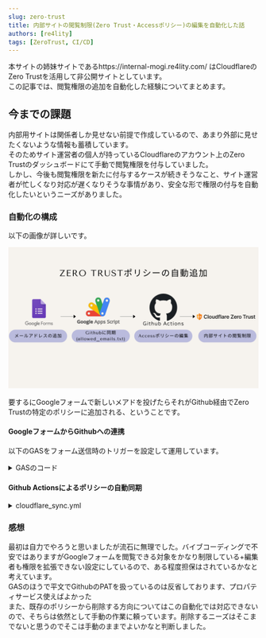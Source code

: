 ```yaml
---
slug: zero-trust
title: 内部サイトの閲覧制限(Zero Trust・Accessポリシー)の編集を自動化した話
authors: [re4lity]
tags: [ZeroTrust, CI/CD]
---
```

本サイトの姉妹サイトであるhttps://internal-mogi.re4lity.com/ はCloudflareのZero Trustを活用して非公開サイトとしています。<br />
この記事では、閲覧権限の追加を自動化した経験についてまとめます。
<!-- truncate -->

## 今までの課題

内部用サイトは関係者しか見せない前提で作成しているので、あまり外部に見せたくないような情報も蓄積しています。<br />
そのためサイト運営者の個人が持っているCloudflareのアカウント上のZero Trustのダッシュボードにて手動で閲覧権限を付与していました。<br />
しかし、今後も閲覧権限を新たに付与するケースが続きそうなこと、サイト運営者が忙しくなり対応が遅くなりそうな事情があり、安全な形で権限の付与を自動化したいというニーズがありました。

### 自動化の構成

以下の画像が詳しいです。

<img src="/img/zerotrust.png" width="750" alt="ZeroTrustのポリシー自動更新システムの構成図" />

要するにGoogleフォームで新しいメアドを投げたらそれがGithub経由でZero Trustの特定のポリシーに追加される、ということです。

#### GoogleフォームからGithubへの連携

以下のGASをフォーム送信時のトリガーを設定して運用しています。

<details>
  <summary>GASのコード</summary>

```js
const GITHUB_TOKEN = 'ghp_hogehoge';
const OWNER       = 'All-Japan-Model-United-Nations';        // リポジトリ所有者
const REPO        = 'internal-mail';            // リポジトリ名
const FILE_PATH   = 'allowed_emails.txt';   // 対象ファイルパス
const FORM_FIELD   = '追加するメールアドレス';     // フォームの質問タイトル

function onFormSubmit(e) {
  // --- ガード節：イベントオブジェクトの有無をチェック ---
  if (!e) {
    console.error('onFormSubmit: イベントオブジェクトが渡されていません');
    return;
  }

  // --- 1) フォーム回答からメールアドレス取得 ---
  let email = '';

  // スプレッドシート連携フォームの場合
  if (e.namedValues) {
    const keys = Object.keys(e.namedValues);
    console.log('namedValues keys:', keys);
    // 質問タイトルと完全一致するキーを使う
    if (e.namedValues[FORM_FIELD] && e.namedValues[FORM_FIELD][0]) {
      email = e.namedValues[FORM_FIELD][0].trim();
    }
  }
  // フォーム単体バインドの場合
  if (!email && e.response && e.response.getItemResponses) {
    const responses = e.response.getItemResponses();
    responses.forEach(item => {
      if (item.getItem().getTitle() === FORM_FIELD) {
        email = item.getResponse().trim();
      }
    });
  }
  if (!email) {
    console.error('onFormSubmit: メールアドレスが取得できませんでした');
    return;
  }
  console.log('取得したメールアドレス:', email);

  // --- 2) GitHub から既存ファイルを取得 ---
  const apiUrl = `https://api.github.com/repos/${OWNER}/${REPO}/contents/${FILE_PATH}`;
  const headers = {
    'Authorization': `token ${GITHUB_TOKEN}`,
    'Accept': 'application/vnd.github.v3+json'
  };
  let payload, sha, content;
  try {
    const resp = UrlFetchApp.fetch(apiUrl, { method: 'get', headers });
    payload = JSON.parse(resp.getContentText());
    sha = payload.sha;
    // Base64 → 文字列
    content = Utilities.newBlob(Utilities.base64Decode(payload.content)).getDataAsString();
  } catch (err) {
    console.error('GitHub ファイル取得エラー:', err);
    return;
  }

  // --- 3) 重複チェック ---
  const lines = content.split('\n').map(line => line.trim()).filter(line => line);
  if (lines.indexOf(email) !== -1) {
    console.log('メールアドレスは既に登録済みです:', email);
    return;
  }

  // --- 4) ファイル内容を更新 & Base64 エンコード ---
  lines.push(email);
  const updatedContent = lines.join('\n') + '\n';
  const updatedB64 = Utilities.base64Encode(updatedContent);

  // --- 5) PUT で更新＆コミット ---
  const body = {
    message: `Add allowed email: ${email}`,
    content: updatedB64,
    sha: sha
  };
  try {
    const putResp = UrlFetchApp.fetch(apiUrl, {
      method: 'put',
      headers: headers,
      payload: JSON.stringify(body)
    });
    console.log('GitHub 更新ステータス:', putResp.getResponseCode());
  } catch (err) {
    console.error('GitHub ファイル更新エラー:', err);
  }
}
```

</details>

#### Github Actionsによるポリシーの自動同期



<details>
  <summary>cloudflare_sync.yml</summary>

```yml
name: Update Cloudflare Zero Trust Policy

on:
  push:
    paths:
      - 'allowed_emails.txt'
    branches:
      - main
  workflow_dispatch:  # 手動実行も可能にする

jobs:
  update-policy:
    runs-on: ubuntu-latest
    steps:
      - name: Checkout code
        uses: actions/checkout@v3

      - name: Set up Python
        uses: actions/setup-python@v4
        with:
          python-version: '3.10'

      - name: Install dependencies
        run: |
          python -m pip install --upgrade pip
          pip install requests

      - name: Update Cloudflare Zero Trust Policy
        env:
          CF_API_TOKEN: ${{ secrets.CLOUDFLARE_API_TOKEN }}
          CF_ACCOUNT_ID: ${{ secrets.CLOUDFLARE_ACCOUNT_ID }}
          CF_POLICY_ID: ${{ secrets.CLOUDFLARE_POLICY_ID }}
        run: |
          cat > update_policy.py << 'EOF'
          import os
          import json
          import requests

          # 認証情報を環境変数から取得
          api_token = os.environ['CF_API_TOKEN']
          account_id = os.environ['CF_ACCOUNT_ID']
          policy_id = os.environ['CF_POLICY_ID']

          # メールアドレスのリストを読み込み
          with open('allowed_emails.txt', 'r') as f:
              emails = [line.strip() for line in f.readlines() if line.strip()]

          # 無効な行やコメントを除外
          emails = [email for email in emails if '@' in email and not email.startswith('#')]

          print(f'読み込んだメールアドレス数: {len(emails)}')

          # Cloudflare APIのエンドポイント
          url = f'https://api.cloudflare.com/client/v4/accounts/{account_id}/access/policies/{policy_id}'
          
          print(f"API URL: {url}")

          # 既存のポリシーを取得
          headers = {
              'Authorization': f'Bearer {api_token}',
              'Content-Type': 'application/json'
          }

          response = requests.get(url, headers=headers)
          if response.status_code != 200:
              print(f'ポリシーの取得に失敗しました: {response.status_code}')
              print(response.text)
              exit(1)

          policy = response.json()['result']
          
          print("取得したポリシー構造:")
          print(json.dumps(policy, indent=2))
          
          # ポリシーのルールを更新（メールアドレスリストを更新）
          # Cloudflare Zero Trustのポリシー構造に基づいて更新
          
          # 新しいincludeルールを構築
          new_include = []
          
          # メールアドレスルールを作成 - 元のポリシー構造を参考に
          email_rules = []
          for email in emails:
              email_rules.append({
                  "email": {
                      "email": email
                  }
              })
          
          # すべてのメールルールをincludeに追加
          new_include.extend(email_rules)
          
          # 元のincludeセクションから、email関連以外のルールを保持
          if isinstance(policy.get('include'), list):
              for rule in policy['include']:
                  if 'email' not in rule:
                      new_include.append(rule)
          
          # 新しいincludeルールをポリシーに設定
          policy['include'] = new_include

          # 更新したポリシーを適用
          print("更新後のポリシー構造:")
          print(json.dumps(policy, indent=2))
          
          update_response = requests.put(url, headers=headers, json=policy)
          if update_response.status_code not in [200, 201, 202]:
              print(f'ポリシーの更新に失敗しました: {update_response.status_code}')
              print(update_response.text)
              exit(1)

          print('ポリシーの更新が完了しました')
          print(f'更新されたメールアドレス数: {len(emails)}')
          EOF
          
          python update_policy.py

```

</details>


### 感想

最初は自力でやろうと思いましたが流石に無理でした。バイブコーディングで不安ではありますがGoogleフォームを閲覧できる対象をかなり制限している+編集者も権限を拡張できない設定にしているので、ある程度担保はされているかなと考えています。<br />
GASのほうで平文でGithubのPATを扱っているのは反省しております、プロパティサービス使えばよかった<br />
また、既存のポリシーから削除する方向についてはこの自動化では対応できないので、そちらは依然として手動の作業に頼っています。削除するニーズはそこまでないと思うのでそこは手動のままでよいかなと判断しました。